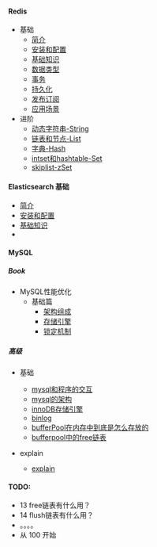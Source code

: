 #### Redis
- 基础
    - [简介](./redis/basic/introduce.md)
    - [安装和配置](./redis/basic/install.md)
    - [基础知识](./redis/basic/knowledge.md)
    - [数据类型](./redis/basic/datatype.md)
    - [事务](./redis/basic/affair.md)
    - [持久化](./redis/basic/persistence.md)
    - [发布订阅](./redis/basic/publishsubscribe.md)
    - [应用场景](./redis/basic/applicationscenarios.md)
- 进阶
    - [动态字符串-String](./redis/advanced/01-dynamicstring.md)
    - [链表和节点-List](./redis/advanced/02-linkednode.md)
    - [字典-Hash](./redis/advanced/03-dic.md)
    - [intset和hashtable-Set](./redis/advanced/04-intsethashtable.md)
    - [skiplist-zSet]()

#### Elasticsearch 基础 
- [简介](./elasticsearch/introduce.md)
- [安装和配置](./elasticsearch/install.md)
- [基础知识](./elasticsearch/knowledge.md)
- 

#### MySQL

##### Book
- MySQL性能优化
    - 基础篇
        - [架构组成](./mysql/book/mysqlxingnengyouhua/01-framework.md)
        - [存储引擎](./mysql/book/mysqlxingnengyouhua/02-storageengine.md)
        - [锁定机制](./mysql/book/mysqlxingnengyouhua/03-lock.md)

##### 高级
- 基础
    - [mysql和程序的交互](./mysql/interactive.md)
    - [mysql的架构](./mysql/framework.md)
    - [innoDB存储引擎](./mysql/innodb-framework.md)
    - [binlog](./mysql/binlog.md)
    - [bufferPool在内存中到底是怎么存放的](./mysql/bufferpool.md)
    - [bufferpool中的free链表](./mysql/bufferpool-free.md)

- explain
    - [explain](./mysql/explain.md)
#### TODO:
- 13 free链表有什么用？
- 14 flush链表有什么用？
- 。。。。
- 从 100 开始